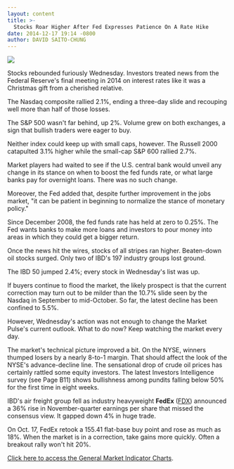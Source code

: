 ```yaml
---
layout: content
title: >-
  Stocks Roar Higher After Fed Expresses Patience On A Rate Hike
date: 2014-12-17 19:14 -0800
author: DAVID SAITO-CHUNG
---
```






![](https://www.investors.com/wp-content/uploads/ibd-migrated-images/MPv_141218_635544264693895609.png)










Stocks rebounded furiously Wednesday. Investors treated news from the Federal Reserve's final meeting in 2014 on interest rates like it was a Christmas gift from a cherished relative.


The Nasdaq composite rallied 2.1%, ending a three-day slide and recouping well more than half of those losses.


The S&P 500 wasn't far behind, up 2%. Volume grew on both exchanges, a sign that bullish traders were eager to buy.


Neither index could keep up with small caps, however. The Russell 2000 catapulted 3.1% higher while the small-cap S&P 600 rallied 2.7%.


Market players had waited to see if the U.S. central bank would unveil any change in its stance on when to boost the fed funds rate, or what large banks pay for overnight loans. There was no such change.


Moreover, the Fed added that, despite further improvement in the jobs market, "it can be patient in beginning to normalize the stance of monetary policy."


Since December 2008, the fed funds rate has held at zero to 0.25%. The Fed wants banks to make more loans and investors to pour money into areas in which they could get a bigger return.


Once the news hit the wires, stocks of all stripes ran higher. Beaten-down oil stocks surged. Only two of IBD's 197 industry groups lost ground.


The IBD 50 jumped 2.4%; every stock in Wednesday's list was up.


If buyers continue to flood the market, the likely prospect is that the current correction may turn out to be milder than the 10.7% slide seen by the Nasdaq in September to mid-October. So far, the latest decline has been confined to 5.5%.


However, Wednesday's action was not enough to change the Market Pulse's current outlook. What to do now? Keep watching the market every day.


The market's technical picture improved a bit. On the NYSE, winners thumped losers by a nearly 8-to-1 margin. That should affect the look of the NYSE's advance-decline line. The sensational drop of crude oil prices has certainly rattled some equity investors. The latest Investors Intelligence survey (see Page B11) shows bullishness among pundits falling below 50% for the first time in eight weeks.


IBD's air freight group fell as industry heavyweight **FedEx** ([FDX](https://research.investors.com/quote.aspx?symbol=FDX)) announced a 36% rise in November-quarter earnings per share that missed the consensus view. It gapped down 4% in huge trade.


On Oct. 17, FedEx retook a 155.41 flat-base buy point and rose as much as 18%. When the market is in a correction, take gains more quickly. Often a breakout rally won't hit 20%.


[Click here to access the General Market Indicator Charts](https://www.investors.com/pdf/GMI_121814.pdf).




